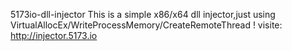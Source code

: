 5173io-dll-injector
This is a simple x86/x64 dll injector,just using VirtualAllocEx/WriteProcessMemory/CreateRemoteThread ! visite: http://injector.5173.io
